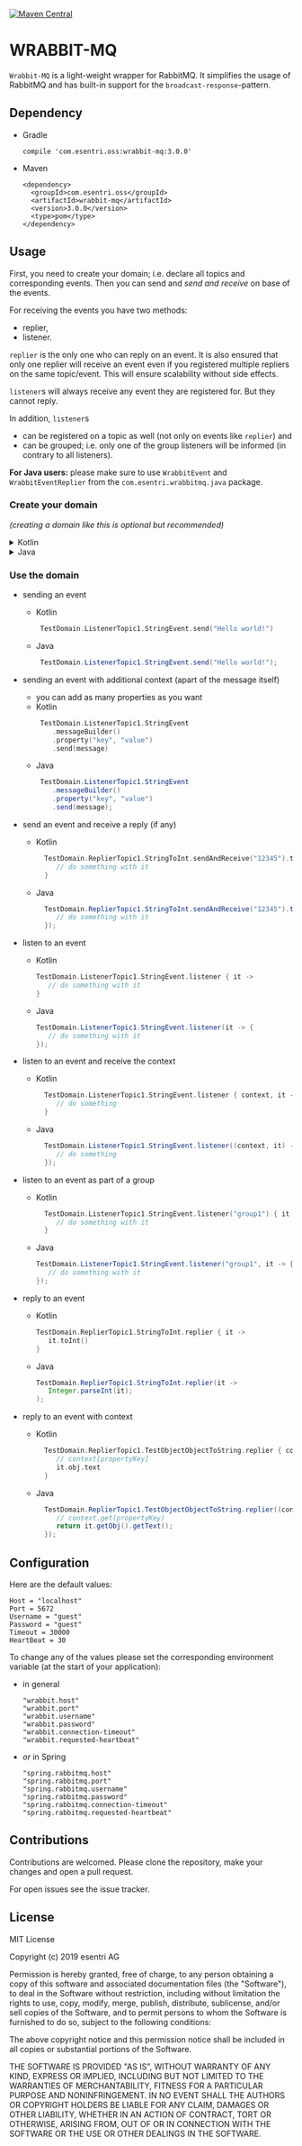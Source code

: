 [![Maven Central](https://maven-badges.herokuapp.com/maven-central/com.esentri.oss/wrabbit-mq/badge.svg)](https://search.maven.org/artifact/com.esentri.oss/wrabbit-mq)


# WRABBIT-MQ

`Wrabbit-MQ` is a light-weight wrapper for RabbitMQ. It simplifies the usage of RabbitMQ and has
built-in support for the `broadcast-response`-pattern.

## Dependency

* Gradle

  ```
  compile 'com.esentri.oss:wrabbit-mq:3.0.0'
  ```
  
* Maven

  ```
  <dependency>
    <groupId>com.esentri.oss</groupId>
    <artifactId>wrabbit-mq</artifactId>
    <version>3.0.0</version>
    <type>pom</type>
  </dependency>
  ```


## Usage

First, you need to create your domain; i.e. declare all topics and corresponding events. Then you can
send and _send and receive_ on base of the events.

For receiving the events you have two methods:

* replier,
* listener.

`replier` is the only one who can reply on an event. It is also ensured that only one replier will receive an event
even if you registered multiple repliers on the same topic/event. This will ensure scalability without side effects.

`listener`s will always receive any event they are registered for. But they cannot reply.

In addition, `listener`s 
* can be registered on a topic as well (not only on events like `replier`) and
* can be grouped; i.e. only one of the group listeners will be informed (in contrary to all listeners).

**For Java users:** please make sure to use `WrabbitEvent` and `WrabbitEventReplier` from the `com.esentri.wrabbitmq.java` package.

### Create your domain

*(creating a domain like this is optional but recommended)*

<details>
   <summary>Kotlin</summary>
   
   ```kotlin
   object TestDomain {
      object ListenerTopic1: WrabbitTopic("TestTopic-1") {
         val StringEvent = WrabbitEvent<String>(this, "TT1-TE-1")
         val TestObjectObjectEvent = WrabbitEvent<TestObjectObject>(this, "TT1-TE-2")
      }

      object ReplierTopic1: WrabbitTopic("TestTopic-2") {
         val StringToInt = WrabbitEventWithReply<String, Int>(this, "TT2-TE1")
         val TestObjectObjectToString = WrabbitEventWithReply<TestObjectObject, String>(this, "TT2-TE2")
         val TestObjectObjectToTestObjectNumberText = WrabbitEventWithReply<TestObjectObject, TestObjectNumberText>(this, "TT2-TE3")
      }
   }
   ```
</details>
  
<details>
   <summary>Java</summary>
   
  ```java
  public final class TestDomain {
  
     private TestDomain(){}
  
     public static final SimpleListenerTopic ListenerTopic1 = new SimpleListenerTopic();
     public static final SimpleReplierTopic ReplierTopic1 = new SimpleReplierTopic();
  
     public static final class SimpleListenerTopic extends WrabbitTopic {
        private SimpleListenerTopic() {
           super("Test-Topic-1");
        }
  
        public WrabbitEvent<String> StringEvent = new WrabbitEvent<>(this, "TT1-TE-1");
        public WrabbitEvent<TestObjectObject> TestObjectObjectEvent = new WrabbitEvent<>(this, "TT1-TE-2");
     }
  
     public static final class SimpleReplierTopic extends WrabbitTopic {
        private SimpleReplierTopic() {
           super("Test-Topic-2");
        }
  
        public WrabbitEventWithReply<String, Integer> StringToInt = new WrabbitEventWithReply<>(this, "TT2-TE1");
        public WrabbitEventWithReply<TestObjectObject, String> TestObjectObjectToString = new WrabbitEventWithReply<>(this, "TT2-TE2");
     }
  }
  ```
</details>

### Use the domain

* sending an event
  * Kotlin
     ```kotlin
      TestDomain.ListenerTopic1.StringEvent.send("Hello world!")
     ```
  * Java
     ```java
      TestDomain.ListenerTopic1.StringEvent.send("Hello world!");
     ```
     
* sending an event with additional context (apart of the message itself)
  * you can add as many properties as you want
  * Kotlin
     ```kotlin
      TestDomain.ListenerTopic1.StringEvent
         .messageBuilder()
         .property("key", "value")
         .send(message)
     ```
  * Java
     ```java
      TestDomain.ListenerTopic1.StringEvent
         .messageBuilder()
         .property("key", "value")
         .send(message);
     ```
     
* send an event and receive a reply (if any)
  * Kotlin
    ```kotlin
      TestDomain.ReplierTopic1.StringToInt.sendAndReceive("12345").thenAccept {
         // do something with it
      }
    ```
  * Java
    ```java
      TestDomain.ReplierTopic1.StringToInt.sendAndReceive("12345").thenAccept(it -> {
         // do something with it
      });
    ```
     
* listen to an event
  * Kotlin
    ```kotlin
    TestDomain.ListenerTopic1.StringEvent.listener { it ->
       // do something with it
    }
    ```
    
  * Java
    ```java
    TestDomain.ListenerTopic1.StringEvent.listener(it -> {
       // do something with it
    });
    ```
    
* listen to an event and receive the context
  * Kotlin
    ```kotlin
      TestDomain.ListenerTopic1.StringEvent.listener { context, it ->
         // do something
      }
    ```
  * Java
    ```java
      TestDomain.ListenerTopic1.StringEvent.listener((context, it) -> {
         // do something
      });
    ```
    
* listen to an event as part of a group
  * Kotlin
    ```kotlin
      TestDomain.ListenerTopic1.StringEvent.listener("group1") { it ->
         // do something with it
      }
    ```
  * Java
    ```java
    TestDomain.ListenerTopic1.StringEvent.listener("group1", it -> {
       // do something with it
    });
    ```

* reply to an event
  * Kotlin
    ```kotlin
    TestDomain.ReplierTopic1.StringToInt.replier { it ->
       it.toInt()
    }
    ```
  * Java
    ```java
    TestDomain.ReplierTopic1.StringToInt.replier(it ->
       Integer.parseInt(it);
    );
    ```
    
* reply to an event with context
  * Kotlin
    ```kotlin
      TestDomain.ReplierTopic1.TestObjectObjectToString.replier { context, it ->
         // context[propertyKey]
         it.obj.text
      }
    ```
  * Java
    ```java
      TestDomain.ReplierTopic1.TestObjectObjectToString.replier((context, it) -> {
         // context.get(propertyKey)
         return it.getObj().getText();
      });
    ```

## Configuration

Here are the default values:

```
Host = "localhost"
Port = 5672
Username = "guest"
Password = "guest"
Timeout = 30000
HeartBeat = 30
```

To change any of the values please set the corresponding environment variable
(at the start of your application):

* in general
  ```
  "wrabbit.host"
  "wrabbit.port"
  "wrabbit.username"
  "wrabbit.password"
  "wrabbit.connection-timeout"
  "wrabbit.requested-heartbeat"
  ```

* *or* in Spring
  ```
  "spring.rabbitmq.host"
  "spring.rabbitmq.port"
  "spring.rabbitmq.username"
  "spring.rabbitmq.password"
  "spring.rabbitmq.connection-timeout"
  "spring.rabbitmq.requested-heartbeat"
  ```


## Contributions

Contributions are welcomed. Please clone the repository, make your changes and open a pull request.

For open issues see the issue tracker.


## License

MIT License

Copyright (c) 2019 esentri AG

Permission is hereby granted, free of charge, to any person obtaining a copy of this software and associated documentation files (the "Software"), to deal in the Software without restriction, including without limitation the rights to use, copy, modify, merge, publish, distribute, sublicense, and/or sell copies of the Software, and to permit persons to whom the Software is furnished to do so, subject to the following conditions:

The above copyright notice and this permission notice shall be included in all copies or substantial portions of the Software.

THE SOFTWARE IS PROVIDED "AS IS", WITHOUT WARRANTY OF ANY KIND, EXPRESS OR IMPLIED, INCLUDING BUT NOT LIMITED TO THE WARRANTIES OF MERCHANTABILITY, FITNESS FOR A PARTICULAR PURPOSE AND NONINFRINGEMENT. IN NO EVENT SHALL THE AUTHORS OR COPYRIGHT HOLDERS BE LIABLE FOR ANY CLAIM, DAMAGES OR OTHER LIABILITY, WHETHER IN AN ACTION OF CONTRACT, TORT OR OTHERWISE, ARISING FROM, OUT OF OR IN CONNECTION WITH THE SOFTWARE OR THE USE OR OTHER DEALINGS IN THE SOFTWARE.